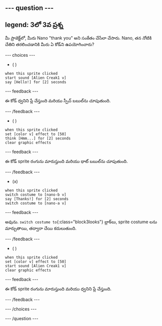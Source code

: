 
--- question ---
---
legend: 3లో 3వ ప్రశ్న
---

మీ ప్రాజెక్ట్‌లో, మీరు Nano "thank you" అని సంకేతం చేసేలా చేసారు. Nano, తన నోటికి చేతిని తరలించడానికి మీరు ఏ కోడ్‌ని ఉపయోగించారు?

--- choices ---

- ( )
```blocks3
when this sprite clicked
start sound [Alien Creak1 v]
say [Hello!] for [2] seconds 
```

  --- feedback ---

ఈ కోడ్ ధ్వనిని ప్లే చేస్తుంది మరియు స్పీచ్ బబుల్‌ను చూపుతుంది.

  --- /feedback ---

- ( )
```blocks3
when this sprite clicked
set [color v] effect to [50] 
think [Hmm...] for [2] seconds 
clear graphic effects 
```

  --- feedback ---

ఈ కోడ్ sprite రంగును మారుస్తుంది మరియు థాట్ బబుల్‌ను చూపుతుంది.

  --- /feedback ---

- (x)
```blocks3
when this sprite clicked
switch costume to [nano-b v] 
say [Thanks!] for [2] seconds
switch costume to [nano-a v]
```

  --- feedback ---

అవును. `switch costume to`{:class="block3looks"} బ్లాక్‌లు, sprite costume లను మార్చుతాయి, తద్వారా చేయి కదులుతుంది.

  --- /feedback ---

- ( )
```blocks3
when this sprite clicked
set [color v] effect to [50]
start sound [Alien Creak1 v] 
clear graphic effects 
```

  --- feedback ---

ఈ కోడ్ sprite రంగును మారుస్తుంది మరియు ధ్వనిని ప్లే చేస్తుంది.

  --- /feedback ---

--- /choices ---

--- /question ---
